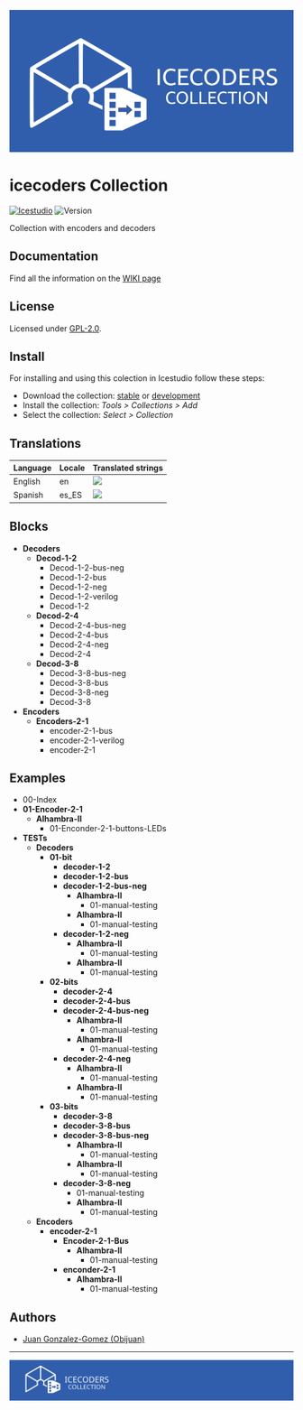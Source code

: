 [![](https://github.com/FPGAwars/iceCoders/raw/main/wiki/Logo/iceCoders-collection-github.png)](https://github.com/FPGAwars/iceCoders/wiki)


# icecoders Collection

[![Icestudio][icestudio-image]][icestudio-url]
![Version][version-image]


Collection with encoders and decoders
## Documentation
Find all the information on the [WIKI page](https://github.com/FPGAwars/iceCoders/wiki)  


## License

Licensed under [GPL-2.0](https://opensource.org/licenses/GPL-2.0).

## Install

For installing and using this colection in Icestudio follow these steps:

* Download the collection: [stable](https://github.com/FPGAwars/iceCoders/archive/refs/tags/v0.1.0.zip) or [development](https://github.com/FPGAwars/iceCoders/archive/refs/heads/master.zip)
* Install the collection: *Tools > Collections > Add*
* Select the collection: *Select > Collection*

## Translations
| Language | Locale | Translated strings |
|----------|--------|--------------------|
| English  |  en    | ![](https://progress-bar.dev/100) |
| Spanish |  es_ES | ![](https://progress-bar.dev/0) |

## Blocks
* **Decoders**
  * **Decod-1-2**
    * Decod-1-2-bus-neg
    * Decod-1-2-bus
    * Decod-1-2-neg
    * Decod-1-2-verilog
    * Decod-1-2
  * **Decod-2-4**
    * Decod-2-4-bus-neg
    * Decod-2-4-bus
    * Decod-2-4-neg
    * Decod-2-4
  * **Decod-3-8**
    * Decod-3-8-bus-neg
    * Decod-3-8-bus
    * Decod-3-8-neg
    * Decod-3-8
* **Encoders**
  * **Encoders-2-1**
    * encoder-2-1-bus
    * encoder-2-1-verilog
    * encoder-2-1

## Examples
* 00-Index
* **01-Encoder-2-1**
  * **Alhambra-II**
    * 01-Enconder-2-1-buttons-LEDs
* **TESTs**
  * **Decoders**
    * **01-bit**
      * **decoder-1-2**
      * **decoder-1-2-bus**
      * **decoder-1-2-bus-neg**
        * **Alhambra-II**
          * 01-manual-testing
        * **Alhambra-II**
          * 01-manual-testing
      * **decoder-1-2-neg**
        * **Alhambra-II**
          * 01-manual-testing
        * **Alhambra-II**
          * 01-manual-testing
    * **02-bits**
      * **decoder-2-4**
      * **decoder-2-4-bus**
      * **decoder-2-4-bus-neg**
        * **Alhambra-II**
          * 01-manual-testing
        * **Alhambra-II**
          * 01-manual-testing
      * **decoder-2-4-neg**
        * **Alhambra-II**
          * 01-manual-testing
        * **Alhambra-II**
          * 01-manual-testing
    * **03-bits**
      * **decoder-3-8**
      * **decoder-3-8-bus**
      * **decoder-3-8-bus-neg**
        * **Alhambra-II**
          * 01-manual-testing
        * **Alhambra-II**
          * 01-manual-testing
      * **decoder-3-8-neg**
        * 01-manual-testing
        * **Alhambra-II**
          * 01-manual-testing
  * **Encoders**
    * **encoder-2-1**
      * **Encoder-2-1-Bus**
        * **Alhambra-II**
          * 01-manual-testing
      * **enconder-2-1**
        * **Alhambra-II**
          * 01-manual-testing

## Authors
* [Juan Gonzalez-Gomez (Obijuan)](https://github.com/Obijuan)



-------
![](https://github.com/FPGAwars/iceCoders/raw/main/wiki/Logo/iceCoders-banner.svg)


<!-- Badges -->
[icestudio-image]: https://img.shields.io/badge/collection-icestudio-blue.svg
[icestudio-url]: https://github.com/FPGAwars/icestudio
[version-image]: https://img.shields.io/badge/version-v0.1.0-orange.svg
